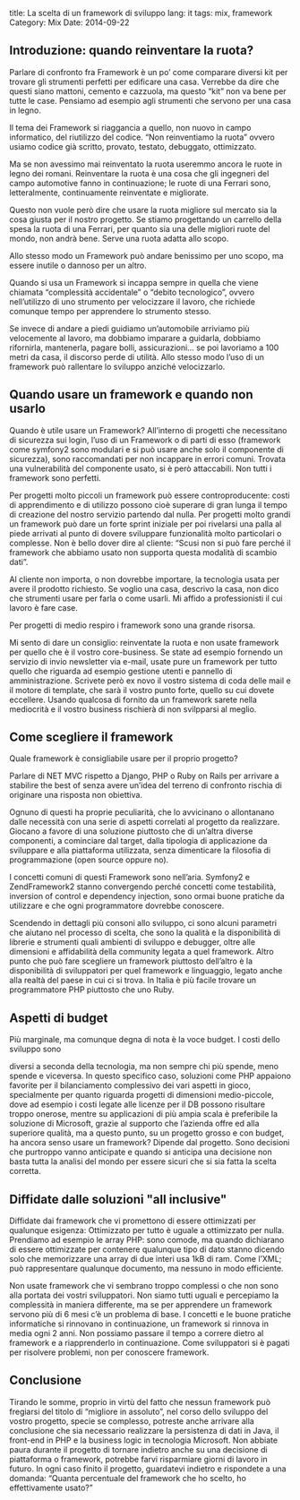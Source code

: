 title: La scelta di un framework di sviluppo
lang: it
tags: mix, framework
Category: Mix
Date: 2014-09-22

Introduzione: quando reinventare la ruota?
---------------------------------------------
Parlare di confronto fra Framework è un po’ come comparare diversi kit per trovare gli strumenti perfetti per edificare una casa. Verrebbe da dire che questi siano mattoni, cemento e cazzuola, ma questo “kit” non va bene per tutte le case. Pensiamo ad esempio agli strumenti che servono per una casa in legno.

Il tema dei Framework si riaggancia a quello, non nuovo in campo informatico, del riutilizzo del codice. “Non reinventiamo la ruota” ovvero usiamo codice già scritto, provato, testato, debuggato, ottimizzato.

Ma se non avessimo mai reinventato la ruota useremmo ancora le ruote in legno dei romani. Reinventare la ruota è una cosa che gli ingegneri del campo automotive fanno in continuazione; le ruote di una Ferrari sono, letteralmente, continuamente reinventate e migliorate.

Questo non vuole però dire che usare la ruota migliore sul mercato sia la cosa giusta per il nostro progetto. Se stiamo progettando un carrello della spesa la ruota di una Ferrari, per quanto sia una delle migliori ruote del mondo, non andrà bene. Serve una ruota adatta allo scopo.

Allo stesso modo un Framework può andare benissimo per uno scopo, ma essere inutile o dannoso per un altro.

Quando si usa un Framework si incappa sempre in quella che viene chiamata “complessità accidentale” o “debito tecnologico”, ovvero nell’utilizzo di uno strumento per velocizzare il lavoro, che richiede comunque tempo per apprendere lo strumento stesso.

Se invece di andare a piedi guidiamo un’automobile arriviamo più velocemente al lavoro, ma dobbiamo imparare a guidarla, dobbiamo rifornirla, mantenerla, pagare bolli, assicurazioni… se poi lavoriamo a 100 metri da casa, il discorso perde di utilità. Allo stesso modo l’uso di un framework può rallentare lo sviluppo anziché velocizzarlo.

Quando usare un framework e quando non usarlo
---------------------------------------------
Quando è utile usare un Framework? All’interno di progetti che necessitano di sicurezza sui login, l’uso di un Framework o di parti di esso (framework come symfony2 sono modulari e si può usare anche solo il componente di sicurezza), sono raccomandati per non incappare in errori comuni. Trovata una vulnerabilità del componente usato, si è però attaccabili. Non tutti i framework sono perfetti.

Per progetti molto piccoli un framework può essere controproducente: costi di apprendimento e di utilizzo possono cioè superare di gran lunga il tempo di creazione del nostro servizio partendo dal nulla. Per progetti molto grandi un framework può dare un forte sprint iniziale per poi rivelarsi una palla al piede arrivati al punto di dovere sviluppare funzionalità molto particolari o complesse. Non è bello dover dire al cliente: “Scusi non si può fare perché il framework che abbiamo usato non supporta questa modalità di scambio dati”.

Al cliente non importa, o non dovrebbe importare, la tecnologia usata per avere il prodotto richiesto. Se voglio una casa, descrivo la casa, non dico che strumenti usare per farla o come usarli. Mi affido a professionisti il cui lavoro è fare case.

Per progetti di medio respiro i framework sono una grande risorsa.

Mi sento di dare un consiglio: reinventate la ruota e non usate framework per quello che è il vostro core-business. Se state ad esempio fornendo un servizio di invio newsletter via e-mail, usate pure un framework per tutto quello che riguarda ad esempio gestione utenti e pannello di amministrazione. Scrivete però ex novo il vostro sistema di coda delle mail e il motore di template, che sarà il vostro punto forte, quello su cui dovete eccellere. Usando qualcosa di fornito da un framework sarete nella mediocrità e il vostro business rischierà di non svilpparsi al meglio.

Come scegliere il framework
---------------------------------------------
Quale framework è consigliabile usare per il proprio progetto?

Parlare di NET MVC rispetto a Django, PHP o Ruby on Rails per arrivare a stabilire the best of senza avere un’idea del terreno di confronto rischia di originare una risposta non obiettiva.

Ognuno di questi ha proprie peculiarità, che lo avvicinano o allontanano dalle necessità con una serie di aspetti correlati al progetto da realizzare. Giocano a favore di una soluzione piuttosto che di un’altra diverse componenti, a cominciare dal target, dalla tipologia di applicazione da sviluppare e alla piattaforma utilizzata, senza dimenticare la filosofia di programmazione (open source oppure no).

I concetti comuni di questi Framework sono nell’aria. Symfony2 e ZendFramework2 stanno convergendo perché concetti come testabilità, inversion of control e dependency injection, sono ormai buone pratiche da utilizzare e che ogni programmatore dovrebbe conoscere.

Scendendo in dettagli più consoni allo sviluppo, ci sono alcuni parametri che aiutano nel processo di scelta, che sono la qualità e la disponibilità di librerie e strumenti quali ambienti di sviluppo e debugger, oltre alle dimensioni e affidabilità della community legata a quel framework. Altro punto che può fare scegliere un framework piuttosto dell’altro è la disponibilità di sviluppatori per quel framework e linguaggio, legato anche alla realtà del paese in cui ci si trova. In Italia è più  facile trovare un programmatore PHP piuttosto che uno Ruby.

Aspetti di budget
---------------------------------------------
Più marginale, ma comunque degna di nota è la voce budget. I costi dello sviluppo sono

diversi a seconda della tecnologia, ma non sempre chi più spende, meno spende e viceversa. In questo specifico caso, soluzioni come PHP appaiono favorite per il bilanciamento complessivo dei vari aspetti in gioco, specialmente per quanto riguarda progetti di dimensioni medio-piccole, dove ad esempio i costi legate alle licenze per il DB possono risultare troppo onerose, mentre su applicazioni di più ampia scala è preferibile la soluzione di Microsoft, grazie al supporto che l’azienda offre ed alla superiore qualità, ma a questo punto, su un progetto grosso e con budget, ha ancora senso usare un framework? Dipende dal progetto. Sono decisioni che purtroppo vanno anticipate e quando si anticipa una decisione non basta tutta la analisi del mondo per essere sicuri che si sia fatta la scelta corretta.

Diffidate dalle soluzioni "all inclusive"
---------------------------------------------
Diffidate dai framework che vi promettono di essere ottimizzati per qualunque esigenza: Ottimizzato per tutto è uguale a ottimizzato per nulla. Prendiamo ad esempio le array PHP: sono comode, ma quando dichiarano di essere ottimizzate per contenere qualunque tipo di dato stanno dicendo solo che memorizzare una array di due interi usa 1kB di ram. Come l’XML; può rappresentare qualunque documento, ma nessuno in modo efficiente.

Non usate framework che vi sembrano troppo complessi o che non sono alla portata dei vostri sviluppatori. Non siamo tutti uguali e percepiamo la complessità in maniera differente, ma se per apprendere un framework servono più di 6 mesi c’è un problema di base. I concetti e le buone pratiche informatiche si rinnovano in continuazione, un framework si rinnova in media ogni 2 anni. Non possiamo passare il tempo a correre dietro al framework e a riapprenderlo in continuazione. Come sviluppatori si è pagati per risolvere problemi, non per conoscere framework.

Conclusione
---------------------------------------------
Tirando le somme, proprio in virtù del fatto che nessun framework può fregiarsi del titolo di “migliore in assoluto”, nel corso dello sviluppo del vostro progetto, specie se complesso, potreste anche arrivare alla conclusione che sia necessario realizzare la persistenza di dati in Java, il front-end in PHP e la business logic in tecnologia Microsoft. Non abbiate paura durante il progetto di tornare indietro anche su una decisione di piattaforma o framework, potrebbe farvi risparmiare giorni di lavoro in futuro. In ogni caso finito il progetto, guardatevi indietro e rispondete a una domanda: “Quanta percentuale del framework che ho scelto, ho effettivamente usato?”
